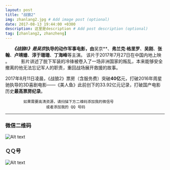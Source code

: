 ```yaml
---
layout: post
title: "战狼2"
img: zhanlang2.jpg # Add image post (optional)
date: 2017-08-13 19:44:00 +0300
description: 这里是description # Add post description (optional)
tag: [zhanlang2, zhanzheng]
---
```

　　***《战狼Ⅱ》***是**吴京**执导的动作军事电影，由**吴京**、**弗兰克·格里罗**、**吴刚**、**张翰**、**卢靖姗**、**淳于珊珊**、**丁海峰**等主演。 该片于2017年7月27日在中国内地上映 。
　　
      影片讲述了脱下军装的冷锋被卷入了一场非洲国家的叛乱，本来能够安全撤离的他无法忘记军人的职责，重回战场展开救援的故事。
      
2017年8月11日凌晨，《战狼2》票房（含服务费）突破**40亿**元，打破2016年周星驰执导的3D喜剧电影——《美人鱼》此前创下的33.92亿元记录，打破国产电影历史**最高票房纪录**。

			如果需要高清资源，请扫描下方二维码添加我的微信号
					  或者添加我的 QQ 号码
					  
---
### 微信二维码
![Alt text](http://upload-images.jianshu.io/upload_images/5649568-ab6edc350c34fc0e.jpg?imageMogr2/auto-orient/strip%7CimageView2/2/w/1240)


### ＱＱ号
![Alt text](http://upload-images.jianshu.io/upload_images/5649568-14bd4c9cb80ff780.jpg?imageMogr2/auto-orient/strip%7CimageView2/2/w/1240)



